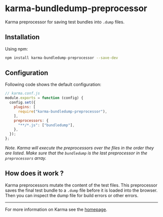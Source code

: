 # karma-bundledump-preprocessor

Karma preprocessor for saving test bundles into `.dump` files.

## Installation

Using npm:

```bash
npm install karma-bundledump-preprocessor --save-dev
```

## Configuration

Following code shows the default configuration:

```js
// karma.conf.js
module.exports = function (config) {
  config.set({
    plugins: [
      require("karma-bundledump-preprocessor"),
    ],
    preprocessors: {
      "**/*.js": ["bundledump"],
    },
  });
};
```

_Note. Karma will execute the preprocessors over the files in the order they are listed. Make sure that the `bundledump` is the last preprocessor in the `preprocessors` array._

## How does it work ?

Karma preprocessors mutate the content of the test files. This preprocessor saves the final test bundle to a `.dump` file before it is loaded into the browser. Then you can inspect the dump file for build errors or other errors.

---

For more information on Karma see the [homepage](https://karma-runner.github.io/).
